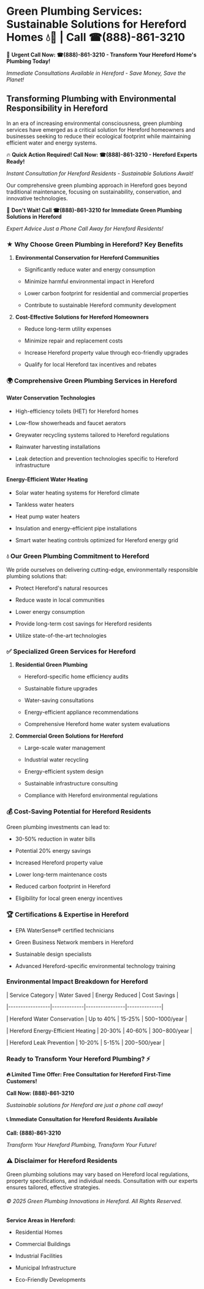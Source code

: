 # Green Plumbing Services: Sustainable Solutions for Hereford Homes 💧🌿 | Call ☎(888)-861-3210

🚨 **Urgent Call Now: ☎(888)-861-3210 - Transform Your Hereford Home's Plumbing Today!**
*Immediate Consultations Available in Hereford - Save Money, Save the Planet!*

## Transforming Plumbing with Environmental Responsibility in Hereford

In an era of increasing environmental consciousness, green plumbing services have emerged as a critical solution for Hereford homeowners and businesses seeking to reduce their ecological footprint while maintaining efficient water and energy systems. 

🔥 **Quick Action Required! Call Now: ☎(888)-861-3210 - Hereford Experts Ready!**
*Instant Consultation for Hereford Residents - Sustainable Solutions Await!*

Our comprehensive green plumbing approach in Hereford goes beyond traditional maintenance, focusing on sustainability, conservation, and innovative technologies.

🚨 **Don't Wait! Call ☎(888)-861-3210 for Immediate Green Plumbing Solutions in Hereford**
*Expert Advice Just a Phone Call Away for Hereford Residents!*

### ★ Why Choose Green Plumbing in Hereford? Key Benefits

1. **Environmental Conservation for Hereford Communities** 
   - Significantly reduce water and energy consumption
   - Minimize harmful environmental impact in Hereford
   - Lower carbon footprint for residential and commercial properties
   - Contribute to sustainable Hereford community development

2. **Cost-Effective Solutions for Hereford Homeowners** 
   - Reduce long-term utility expenses
   - Minimize repair and replacement costs
   - Increase Hereford property value through eco-friendly upgrades
   - Qualify for local Hereford tax incentives and rebates

### 🌍 Comprehensive Green Plumbing Services in Hereford

#### Water Conservation Technologies
- High-efficiency toilets (HET) for Hereford homes
- Low-flow showerheads and faucet aerators
- Greywater recycling systems tailored to Hereford regulations
- Rainwater harvesting installations
- Leak detection and prevention technologies specific to Hereford infrastructure

#### Energy-Efficient Water Heating
- Solar water heating systems for Hereford climate
- Tankless water heaters
- Heat pump water heaters
- Insulation and energy-efficient pipe installations
- Smart water heating controls optimized for Hereford energy grid

### 💧 Our Green Plumbing Commitment to Hereford

We pride ourselves on delivering cutting-edge, environmentally responsible plumbing solutions that:
- Protect Hereford's natural resources
- Reduce waste in local communities
- Lower energy consumption
- Provide long-term cost savings for Hereford residents
- Utilize state-of-the-art technologies

### ✅ Specialized Green Services for Hereford

1. **Residential Green Plumbing**
   - Hereford-specific home efficiency audits
   - Sustainable fixture upgrades
   - Water-saving consultations
   - Energy-efficient appliance recommendations
   - Comprehensive Hereford home water system evaluations

2. **Commercial Green Solutions for Hereford**
   - Large-scale water management
   - Industrial water recycling
   - Energy-efficient system design
   - Sustainable infrastructure consulting
   - Compliance with Hereford environmental regulations

### 💰 Cost-Saving Potential for Hereford Residents

Green plumbing investments can lead to:
- 30-50% reduction in water bills
- Potential 20% energy savings
- Increased Hereford property value
- Lower long-term maintenance costs
- Reduced carbon footprint in Hereford
- Eligibility for local green energy incentives

### 🏆 Certifications & Expertise in Hereford

- EPA WaterSense® certified technicians
- Green Business Network members in Hereford
- Sustainable design specialists
- Advanced Hereford-specific environmental technology training

### Environmental Impact Breakdown for Hereford

| Service Category | Water Saved | Energy Reduced | Cost Savings |
|-----------------|-------------|----------------|--------------|
| Hereford Water Conservation | Up to 40% | 15-25% | $500-$1000/year |
| Hereford Energy-Efficient Heating | 20-30% | 40-60% | $300-$800/year |
| Hereford Leak Prevention | 10-20% | 5-15% | $200-$500/year |

### Ready to Transform Your Hereford Plumbing? ⚡

**🔥 Limited Time Offer: Free Consultation for Hereford First-Time Customers!**

**Call Now: (888)-861-3210**
*Sustainable solutions for Hereford are just a phone call away!*

#### 📞 Immediate Consultation for Hereford Residents Available

**Call: (888)-861-3210**
*Transform Your Hereford Plumbing, Transform Your Future!*

### ⚠️ Disclaimer for Hereford Residents

Green plumbing solutions may vary based on Hereford local regulations, property specifications, and individual needs. Consultation with our experts ensures tailored, effective strategies.

###### © 2025 Green Plumbing Innovations in Hereford. All Rights Reserved.

**Service Areas in Hereford:** 
- Residential Homes
- Commercial Buildings
- Industrial Facilities
- Municipal Infrastructure
- Eco-Friendly Developments